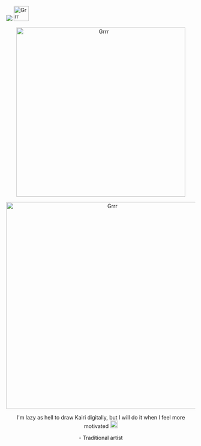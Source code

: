 ![](https://komarev.com/ghpvc/?username=DarknessMySorrow&color=d0a190&base=4200&style=plastic&label=𝜗ৎ𖹭) <img width="40" src="https://i.pinimg.com/originals/71/58/32/71583297ac6a48ed3156b62526b143dd.gif" alt="Grrr">

<p align="center">
<img width="450" src="https://files.catbox.moe/3u0gsl.png" alt="Grrr">
</p>

<p align="center">
<img width="550" src="https://64.media.tumblr.com/9c83dc4fabcf924f5fdb30618103b945/a5fb00020e973a5d-72/s1280x1920/af1e4e899b253f9437c6b334dab353af9e67078b.pnj" alt="Grrr">
</p>


<p align="center">
I'm lazy as hell to draw Kairi digitally, but I will do it when I feel more motivated <img width="20" src="https://64.media.tumblr.com/af97ba5e040bc762a7e8f74106906971/f98eb3be0521f73f-1a/s75x75_c1/c8c23e7e979c407bbbdc3c446bf161360fb5fb2d.gifv" alt="Grrr">
</p>
<p align="center">
 - Traditional artist
</p>


